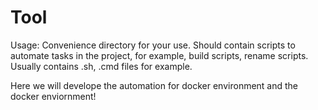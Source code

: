 # Tool
Usage: Convenience directory for your use. Should contain scripts to automate tasks in the project, for example, build scripts, rename scripts. Usually contains .sh, .cmd files for example.

Here we will develope the automation for docker environment and the docker enviornment!
